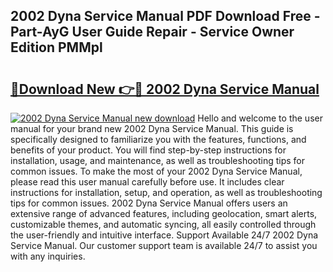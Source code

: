 ## 2002 Dyna Service Manual PDF Download Free - Part-AyG User Guide Repair - Service Owner Edition PMMpl

# <h2><a href="http://bc36856.oget.top/?id=2002+Dyna+Service+Manual">🔗Download New 👉🔴 2002 Dyna Service Manual</a></h2>

[![2002 Dyna Service Manual new download](https://i.imgur.com/5g1atiW.png)](http://bc36856.oget.top/?id=2002+Dyna+Service+Manual)
Hello and welcome to the user manual for your brand new 2002 Dyna Service Manual. This guide is specifically designed to familiarize you with the features, functions, and benefits of your product. You will find step-by-step instructions for installation, usage, and maintenance, as well as troubleshooting tips for common issues. To make the most of your 2002 Dyna Service Manual, please read this user manual carefully before use. It includes clear instructions for installation, setup, and operation, as well as troubleshooting tips for common issues. 2002 Dyna Service Manual offers users an extensive range of advanced features, including geolocation, smart alerts, customizable themes, and automatic syncing, all easily controlled through the user-friendly and intuitive interface. Support Available 24/7 2002 Dyna Service Manual. Our customer support team is available 24/7 to assist you with any inquiries.
